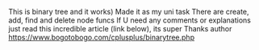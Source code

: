 This is binary tree and it works)
Made it as my uni task
There are create, add, find and delete node funcs
If U need any comments or explanations just read this incredible article (link below), its super
Thanks author
https://www.bogotobogo.com/cplusplus/binarytree.php

